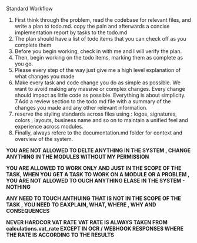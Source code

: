 Standard Workflow
1. First think through the problem, read the codebase for relevant files, and write a plan to todo.md. copy the paln and afterwards a concise implementation report by tasks to the todo.md
2. The plan should have a list of todo items that you can check off as you complete them
3. Before you begin working, check in with me and I will verify the plan.
4. Then, begin working on the todo items, marking them as complete as you go.
5. Please every step of the way just give me a high level explanation of what changes you made
6. Make every task and code change you do as simple as possible. We want to avoid making any massive or complex changes. Every change should impact as little code as possible. Everything is about simplicity.
7.Add a review section to the todo.md file with a summary of the changes you made and any other relevant information.
8. reserve the styling standards across files using : logos, signatures, colors , layouts, business name and so on to maintain a unified feel and experience across modules.
9.  Finally, always refere to the documentation.md folder for context and overview of the system.

**YOU ARE NOT ALLOWED TO DELTE ANYTHING IN THE SYSTEM , CHANGE ANYTHING IN THE MODULES WITHOUT MY PERMISSION**

**YOU ARE ALLOWED TO WORK ONLY AND JUST IN THE SCOPE OF THE TASK, WHEN YOU GET A TASK TO WORK ON A MODULE OR A PROBLEM , YOU ARE NOT ALLOWED TO OUCH ANYTHING ELASE IN THE SYSTEM - NOTHING**

**ANY NEED TO TOUCH ANTHUING THAT IS NOT IN THE SCOPE OF THE TASK , YOU NEED TO EAXPLAIN, WHAT, WHERE , WHY AND CONSEQUENCES**

**NEVER HARDCOR VAT RATE**
**VAT RATE IS ALWAYS TAKEN FROM calculations.vat_rate EXCEPT IN OCR / WEBHOOK RESPONSES WHERE THE RATE IS ACCORDING TO THE RESULTS**